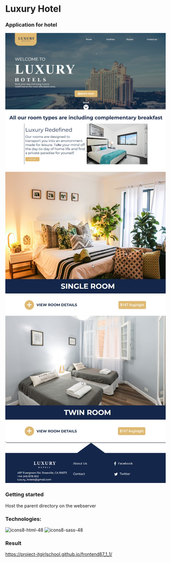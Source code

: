 <h1>Luxury Hotel</h1> 
<h3>Application for hotel</h3>

![Screenshoot](https://github.com/JuliaAris/Luxury-Hotel/blob/4c4d7935be6ebdc88346918f28e32eb7ba0df0ff/first_screen.jpg)
![Screenshoot](https://github.com/JuliaAris/Luxury-Hotel/blob/af74591e78f04437196c1aa8e569095a49695397/second_screen.jpg)
![Screenshoot](https://github.com/JuliaAris/Luxury-Hotel/blob/f345b1006591ee909c0ae33295b2de1bd4b27e96/third_screen.jpg)
![Screenshoot](https://github.com/JuliaAris/Luxury-Hotel/blob/747ab0220795174e55e1cede72935e8180079060/fourth_screen.jpg)

<h3>Getting started</h3>
Host the parent directory on the webserver
<h3>Technologies:</h3>

![icons8-html-48](https://github.com/user-attachments/assets/0895cf0e-aea9-4816-8464-e186cf9b6957) 
![icons8-sass-48](https://github.com/user-attachments/assets/23b87255-853a-478e-9896-e45e3cd202d1)

<h3>Result</h3>

https://project-itgirlschool.github.io/frontend87_1_1/
